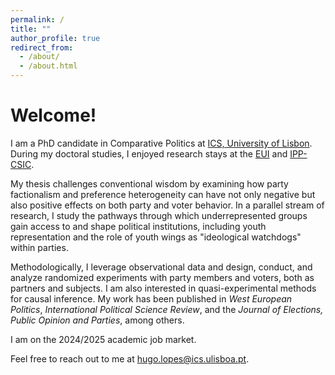```yaml
---
permalink: /
title: ""
author_profile: true
redirect_from: 
  - /about/
  - /about.html
---
```


Welcome!
======

I am a PhD candidate in Comparative Politics at [ICS, University of Lisbon](https://www.ics.ulisboa.pt/). During my doctoral studies, I enjoyed research stays at the [EUI](https://www.eui.eu/en/academic-units/political-and-social-sciences) and [IPP-CSIC](https://ipp.csic.es/en/about-ipp).

My thesis challenges conventional wisdom by examining how party factionalism and preference heterogeneity can have not only negative but also positive effects on both party and voter behavior. In a parallel stream of research, I study the pathways through which underrepresented groups gain access to and shape political institutions, including youth representation and the role of youth wings as "ideological watchdogs" within parties. 

Methodologically, I leverage observational data and design, conduct, and analyze randomized experiments with party members and voters, both as partners and subjects. I am also interested in quasi-experimental methods for causal inference. My work has been published in <i>West European Politics</i>, <i>International Political Science Review</i>, and the <i>Journal of Elections, Public Opinion and Parties</i>, among others.

<!-- 
 can have both negative and positive effects on both party and voter behavior I am also interested in how minorities and marginalized groups gain access to political institutions and engage with them — especially the youth. 
I use fieldwork and experiments with political elites and party members or voters, either as partners or subjects, to study these topics in Western democracies. 
My thesis explores how intra-party divisions affect political behavior. I study political parties, political representation, elections, and political attitudes and behavior, with a broad interest in the role of youth in politics. 
-->

I am on the 2024/2025 academic job market. 

Feel free to reach out to me at [hugo.lopes@ics.ulisboa.pt](hugo.lopes@ics.ulisboa.pt).
